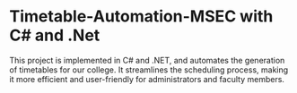 # Timetable-Automation-MSEC with C# and .Net
This project is implemented in C# and .NET, and automates the generation of timetables for our college. It streamlines the scheduling process, making it more efficient and user-friendly for administrators and faculty members.





